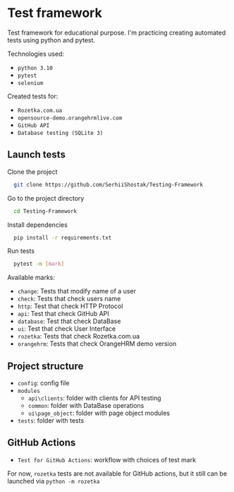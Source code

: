 # Test framework

Test framework for educational purpose. I'm practicing creating automated tests using python and pytest.

Technologies used:
- `python 3.10`
- `pytest`
- `selenium`

Created tests for:
- `Rozetka.com.ua`
- `opensource-demo.orangehrmlive.com`
- `GitHub API`
- `Database testing (SQLite 3)`

## Launch tests
Clone the project

```bash
  git clone https://github.com/SerhiiShostak/Testing-Framework
```

Go to the project directory

```bash
  cd Testing-Framework
```

Install dependencies

```bash
  pip install -r requirements.txt
```

Run tests
```bash
  pytest -m [mark]
```

Available marks:
- `change`: Tests that modify name of a user
- `check`: Tests that check users name
- `http`: Test that check HTTP Protocol
- `api`: Test that check GitHub API
- `database`: Test that check DataBase
- `ui`: Test that check User Interface
- `rozetka`: Tests that check Rozetka.com.ua
- `orangehrm`: Tests that check OrangeHRM demo version

## Project structure
- `config`: config file
- `modules`
  - `api\clients`: folder with clients for API testing
  - `common`: folder with DataBase operations
  - `ui\page_object`: folder with page object modules
- `tests`: folder with tests

## GitHub Actions
- `Test for GitHub Actions`: workflow with choices of test mark

For now, `rozetka` tests are not available for GitHub actions, but it still can be launched via `python -m rozetka`